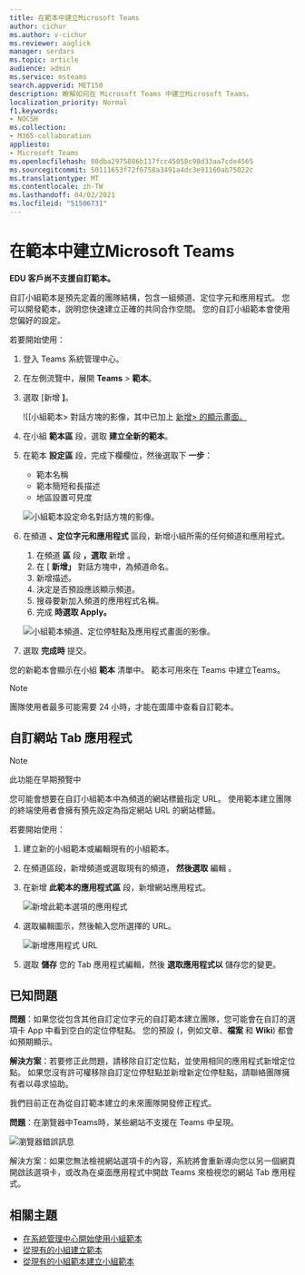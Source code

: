 ```yaml
---
title: 在範本中建立Microsoft Teams
author: cichur
ms.author: v-cichur
ms.reviewer: aaglick
manager: serdars
ms.topic: article
audience: admin
ms.service: msteams
search.appverid: MET150
description: 瞭解如何在 Microsoft Teams 中建立Microsoft Teams。
localization_priority: Normal
f1.keywords:
- NOCSH
ms.collection:
- M365-collaboration
appliesto:
- Microsoft Teams
ms.openlocfilehash: 08dba2975886b117fcc45058c98d33aa7cde4565
ms.sourcegitcommit: 50111653f72f6758a3491a4dc3e91160ab75022c
ms.translationtype: MT
ms.contentlocale: zh-TW
ms.lasthandoff: 04/02/2021
ms.locfileid: "51506731"
---
```

# <a name="create-a-custom-team-template-in-microsoft-teams"></a>在範本中建立Microsoft Teams

**EDU 客戶尚不支援自訂範本。**

自訂小組範本是預先定義的團隊結構，包含一組頻道、定位字元和應用程式。 您可以開發範本，説明您快速建立正確的共同合作空間。 您的自訂小組範本會使用您偏好的設定。  

若要開始使用：

1. 登入 Teams 系統管理中心。

2. 在左側流覽中，展開 **Teams**  >  **範本**。

3. 選取 [新增 **]**。

    ![[小組範本> 對話方塊的影像，其中已加上 [新增> 的顯示畫面。](media/team-templates-new.png)

4. 在小組 **範本區** 段，選取 **建立全新的範本**。

5. 在範本 **設定區** 段，完成下欄欄位，然後選取下 **一步**：
    - 範本名稱
    - 範本簡短和長描述
    - 地區設置可見度  

    ![小組範本設定命名對話方塊的影像。](media/template-add-a-name.png)

6. 在頻道 **、定位字元和應用程式** 區段，新增小組所需的任何頻道和應用程式。

    1. 在頻道 **區** 段 **，選取** 新增 。
    2. 在 [ **新增」** 對話方塊中，為頻道命名。
    3. 新增描述。
    4. 決定是否預設應該顯示頻道。
    5. 搜尋要新加入頻道的應用程式名稱。
    6. 完成 **時選取 Apply。**

    ![小組範本頻道、定位停駐點及應用程式畫面的影像。](media/template-channels-tabs-apps.png)

8. 選取 **完成時** 提交。

您的新範本會顯示在小組 **範本** 清單中。 範本可用來在 Teams 中建立Teams。

> [!Note]
> 團隊使用者最多可能需要 24 小時，才能在圖庫中查看自訂範本。

## <a name="customizing-website-tab-apps"></a>自訂網站 Tab 應用程式

> [!Note]
> 此功能在早期預覽中

您可能會想要在自訂小組範本中為頻道的網站標籤指定 URL。 使用範本建立團隊的終端使用者會擁有預先設定為指定網站 URL 的網站標籤。

若要開始使用：

1. 建立新的小組範本或編輯現有的小組範本。

2. 在頻道區段，新增頻道或選取現有的頻道， **然後選取** 編輯 。

3. 在新增 **此範本的應用程式區** 段，新增網站應用程式。

    ![新增此範本選項的應用程式](media/add-an-app-template.png)

4. 選取編輯圖示，然後輸入您所選擇的 URL。

    ![新增應用程式 URL](media/add-url-app-template.png)

5. 選取 **儲存** 您的 Tab 應用程式編輯，然後 **選取應用程式以** 儲存您的變更。

## <a name="known-issues"></a>已知問題

**問題**：如果您從包含其他自訂定位字元的自訂範本建立團隊，您可能會在自訂的選項卡 App 中看到空白的定位停駐點。 您的預設 (，例如文章、**檔案** 和 **Wiki**) 都會如預期顯示。 

**解決方案**：若要修正此問題，請移除自訂定位點，並使用相同的應用程式新增定位點。 如果您沒有許可權移除自訂定位停駐點並新增新定位停駐點，請聯絡團隊擁有者以尋求協助。

我們目前正在為從自訂範本建立的未來團隊開發修正程式。

**問題**：在瀏覽器中Teams時，某些網站不支援在 Teams 中呈現。

![瀏覽器錯誤訊息](media/browser-error-message.png)

解決方案：如果您無法檢視網站選項卡的內容，系統將會重新導向您以另一個網頁開啟該選項卡，或改為在桌面應用程式中開啟 Teams 來檢視您的網站 Tab 應用程式。

## <a name="related-topics"></a>相關主題

- [在系統管理中心開始使用小組範本](get-started-with-teams-templates-in-the-admin-console.md)
- [從現有的小組建立範本](create-template-from-existing-team.md)
- [從現有的小組範本建立小組範本](create-template-from-existing-template.md)
